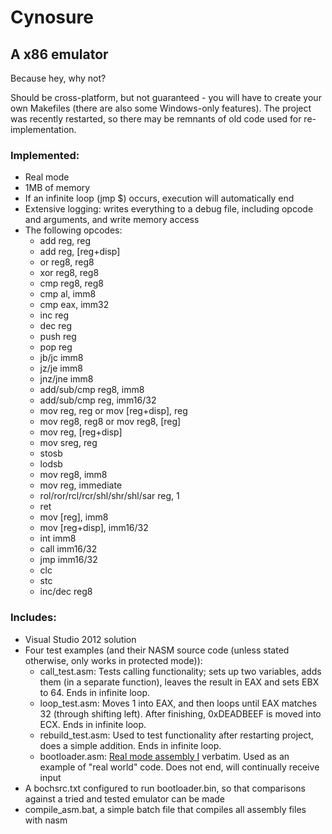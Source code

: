 # Cynosure
## A x86 emulator
Because hey, why not?

Should be cross-platform, but not guaranteed - you will have to create your own Makefiles (there are also some Windows-only features). The project was recently restarted, so there may be remnants of old code used for re-implementation.

### Implemented:
* Real mode
* 1MB of memory
* If an infinite loop (jmp $) occurs, execution will automatically end
* Extensive logging: writes everything to a debug file, including opcode and arguments, and write memory access
* The following opcodes:
    * add reg, reg
    * add reg, [reg+disp]
    * or reg8, reg8
    * xor reg8, reg8
    * cmp reg8, reg8
    * cmp al, imm8
    * cmp eax, imm32
    * inc reg
    * dec reg
    * push reg
    * pop reg
    * jb/jc imm8
    * jz/je imm8
    * jnz/jne imm8
    * add/sub/cmp reg8, imm8
    * add/sub/cmp reg, imm16/32
    * mov reg, reg or mov [reg+disp], reg
    * mov reg8, reg8 or mov reg8, [reg]
    * mov reg, [reg+disp]
    * mov sreg, reg
    * stosb
    * lodsb
    * mov reg8, imm8
    * mov reg, immediate
    * rol/ror/rcl/rcr/shl/shr/shl/sar reg, 1
    * ret
    * mov [reg], imm8
    * mov [reg+disp], imm16/32
    * int imm8
    * call imm16/32
    * jmp imm16/32
    * clc
    * stc
    * inc/dec reg8

### Includes:
* Visual Studio 2012 solution
* Four test examples (and their NASM source code (unless stated otherwise, only works in protected mode)):
    * call_test.asm: Tests calling functionality; sets up two variables, adds them (in a separate function), leaves the result in EAX and sets EBX to 64. Ends in infinite loop.
    * loop_test.asm: Moves 1 into EAX, and then loops until EAX matches 32 (through shifting left). After finishing, 0xDEADBEEF is moved into ECX. Ends in infinite loop.
    * rebuild_test.asm: Used to test functionality after restarting project, does a simple addition. Ends in infinite loop.
    * bootloader.asm: [Real mode assembly I](http://wiki.osdev.org/Real_mode_assembly_I) verbatim. Used as an example of "real world" code. Does not end, will continually receive input
* A bochsrc.txt configured to run bootloader.bin, so that comparisons against a tried and tested emulator can be made
* compile_asm.bat, a simple batch file that compiles all assembly files with nasm